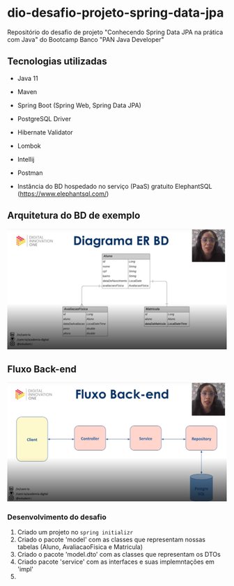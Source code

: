 # dio-desafio-projeto-spring-data-jpa
Repositório do desafio de projeto "Conhecendo Spring Data JPA na prática com Java" do Bootcamp Banco "PAN Java Developer"

## Tecnologias utilizadas
- Java 11
- Maven
- Spring Boot (Spring Web, Spring Data JPA)
- PostgreSQL Driver
- Hibernate Validator
- Lombok

- Intellij
- Postman

- Instância do BD hospedado no serviço (PaaS) gratuito ElephantSQL (https://www.elephantsql.com/)

## Arquitetura do BD de exemplo
![](img/diagrama-er-bd.png "diagrama-er-bd.png")

## Fluxo Back-end
![](img/fluxo-back-end.png "fluxo-back-end.png")

### Desenvolvimento do desafio

1) Criado um projeto no ``spring initializr``
2) Criado o pacote 'model' com as classes que representam nossas tabelas (Aluno, AvaliacaoFisica e Matricula)
3) Criado o pacote 'model.dto' com as classes que representam os DTOs
4) Criado pacote 'service' com as interfaces e suas implemntações em 'impl'
5)
